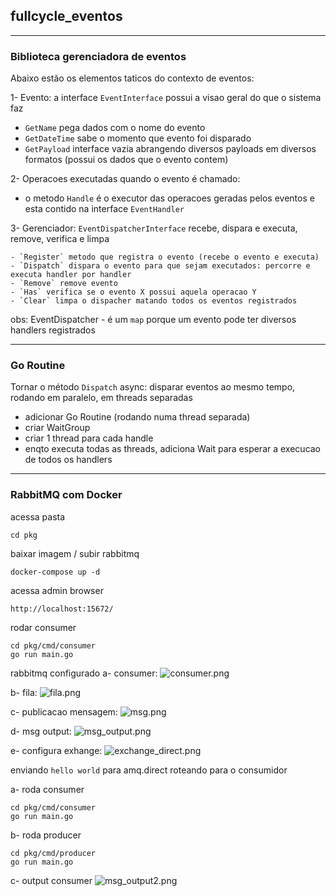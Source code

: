 ## fullcycle_eventos

---

### Biblioteca gerenciadora de eventos
Abaixo estão os elementos taticos do contexto de eventos:

1- Evento: a interface `EventInterface` possui a visao geral do que o sistema faz
  - `GetName` pega dados com o nome do evento
  - `GetDateTime` sabe o momento que evento foi disparado
  - `GetPayload` interface vazia abrangendo diversos payloads em diversos formatos (possui os dados que o evento contem)

2- Operacoes executadas quando o evento é chamado: 
  - o metodo `Handle` é o executor das operacoes geradas pelos eventos e esta contido na interface `EventHandler`

3- Gerenciador: `EventDispatcherInterface` recebe, dispara e executa, remove, verifica e limpa

    - `Register` metodo que registra o evento (recebe o evento e executa)
    - `Dispatch` dispara o evento para que sejam executados: percorre e executa handler por handler
    - `Remove` remove evento
    - `Has` verifica se o evento X possui aquela operacao Y
    - `Clear` limpa o dispacher matando todos os eventos registrados

obs: EventDispatcher - é um `map` porque um evento pode ter diversos handlers registrados

---
### Go Routine
Tornar o método `Dispatch` async: disparar eventos ao mesmo tempo, rodando em paralelo, em threads separadas
- adicionar Go Routine (rodando numa thread separada)
- criar WaitGroup
- criar 1 thread para cada handle
- enqto executa todas as threads, adiciona Wait para esperar a execucao de todos os handlers

---
### RabbitMQ com Docker

acessa pasta
```shell
cd pkg
```

baixar imagem / subir rabbitmq
```shell
docker-compose up -d
```

acessa admin browser
```
http://localhost:15672/
```

rodar consumer
```shell
cd pkg/cmd/consumer
go run main.go
```

rabbitmq configurado
a- consumer:
![consumer.png](assets%3Aimages/consumer.png)

b- fila:
![fila.png](assets%3Aimages/fila.png)

c- publicacao mensagem:
![msg.png](assets%3Aimages/msg.png)

d- msg output:
![msg_output.png](assets%3Aimages/msg_output.png)

e- configura exhange:
![exchange_direct.png](assets%3Aimages/exchange_direct.png)

enviando `hello world` para amq.direct roteando para o consumidor

a- roda consumer
```shell
cd pkg/cmd/consumer
go run main.go
```

b- roda producer
```shell
cd pkg/cmd/producer
go run main.go
```
c- output consumer
![msg_output2.png](assets%3Aimages/msg_output2.png)